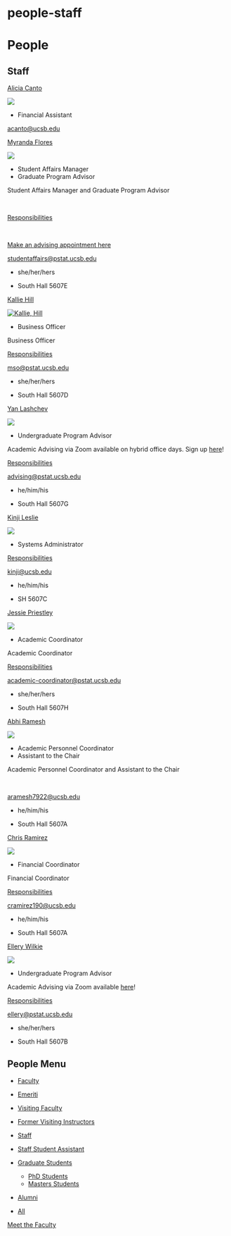 # people-staff

# People

## Staff

[Alicia Canto](/people/alicia-canto)

[![](https://www.pstat.ucsb.edu/sites/default/files/styles/people_view/public/people/photo/Alicia%20Canto_PSTAT%20Headshots_2024_0001%20copy.jpg?itok=xEkzbinC)](/people/alicia-canto)

- Financial Assistant

[acanto@ucsb.edu](mailto:acanto@ucsb.edu)

[Myranda Flores](/people/myranda-flores)

[![](https://www.pstat.ucsb.edu/sites/default/files/styles/people_view/public/people/photo/Myranda%20Flores.jpg?itok=MwZ9pHe5)](/people/myranda-flores)

- Student Affairs Manager
- Graduate Program Advisor

Student Affairs Manager and Graduate Program Advisor

 

[Responsibilities](https://docs.google.com/document/d/1iq7CjWFxtF_VhUYFhPpAw4IrXhkZoZWfTg4HZFu-tRg/edit?usp=sharing)

 

[Make an advising appointment here](https://shoreline.ucsb.edu/meetings/1178098/myranda.flores)

[studentaffairs@pstat.ucsb.edu](mailto:studentaffairs@pstat.ucsb.edu)

- she/her/hers

<!--THE END-->

- South Hall 5607E

[Kallie Hill](/people/kallie-hill)

[![Kallie, Hill](https://www.pstat.ucsb.edu/sites/default/files/styles/people_view/public/people/photo/Screenshot%202023-01-24%20at%201.39.25%20PM.png?itok=BXmyY0JI "Kallie Hill, Business Officer")](/people/kallie-hill)

- Business Officer

Business Officer

[Responsibilities](https://docs.google.com/document/d/1iq7CjWFxtF_VhUYFhPpAw4IrXhkZoZWfTg4HZFu-tRg/edit?usp=sharing)

[mso@pstat.ucsb.edu](mailto:mso@pstat.ucsb.edu)

- she/her/hers

<!--THE END-->

- South Hall 5607D

[Yan Lashchev](/people/yan-lashchev)

[![](https://www.pstat.ucsb.edu/sites/default/files/styles/people_view/public/people/photo/Screenshot%202024-02-22%20at%207.13.02%E2%80%AFPM.png?itok=cZAP5yix)](/people/yan-lashchev)

- Undergraduate Program Advisor

Academic Advising via Zoom available on hybrid office days. Sign up [here](https://shoreline.ucsb.edu/meetings/1788404/pstat_advising)!

[Responsibilities](https://docs.google.com/document/d/1iq7CjWFxtF_VhUYFhPpAw4IrXhkZoZWfTg4HZFu-tRg/edit?usp=sharing)

[advising@pstat.ucsb.edu](mailto:advising@pstat.ucsb.edu)

- he/him/his

<!--THE END-->

- South Hall 5607G

[Kinji Leslie](/people/kinji-leslie)

[![](https://www.pstat.ucsb.edu/sites/default/files/styles/people_view/public/people/photo/Kinji_Leslie_PSTAT_Headshots_2024_0007_optimized.jpg?itok=N013LB3g)](/people/kinji-leslie)

- Systems Administrator

[Responsibilities](https://docs.google.com/document/d/1iq7CjWFxtF_VhUYFhPpAw4IrXhkZoZWfTg4HZFu-tRg/edit?usp=sharing)

[kinji@ucsb.edu](mailto:%20kinji@ucsb.edu)

- he/him/his

<!--THE END-->

- SH 5607C

[Jessie Priestley](/people/jessie-priestley)

[![](https://www.pstat.ucsb.edu/sites/default/files/styles/people_view/public/people/photo/Jessie_Priestley_001ARC.jpg?itok=ik3O_JHO)](/people/jessie-priestley)

- Academic Coordinator

Academic Coordinator

[Responsibilities](https://docs.google.com/document/d/1iq7CjWFxtF_VhUYFhPpAw4IrXhkZoZWfTg4HZFu-tRg/edit?usp=sharing)

[academic-coordinator@pstat.ucsb.edu](mailto:academic-coordinator@pstat.ucsb.edu)

- she/her/hers

<!--THE END-->

- South Hall 5607H

[Abhi Ramesh](/people/abhi-ramesh)

[![](https://www.pstat.ucsb.edu/sites/default/files/styles/people_view/public/people/photo/Abhi_Ramesh_001ARC%20%281%29.jpg?itok=dm76nE3Y)](/people/abhi-ramesh)

- Academic Personnel Coordinator
- Assistant to the Chair

Academic Personnel Coordinator and Assistant to the Chair

 

[aramesh7922@ucsb.edu](mailto:aramesh7922@ucsb.edu)

- he/him/his

<!--THE END-->

- South Hall 5607A

[Chris Ramirez](/people/chris-ramirez)

[![](https://www.pstat.ucsb.edu/sites/default/files/styles/people_view/public/people/photo/0077.JPG?itok=plIletxK)](/people/chris-ramirez)

- Financial Coordinator

Financial Coordinator

[Responsibilities](https://docs.google.com/document/d/1iq7CjWFxtF_VhUYFhPpAw4IrXhkZoZWfTg4HZFu-tRg/edit?usp=sharing)

[cramirez190@ucsb.edu](mailto:cramirez190@ucsb.edu)

- he/him/his

<!--THE END-->

- South Hall 5607A

[Ellery Wilkie](/people/ellery-wilkie)

[![](https://www.pstat.ucsb.edu/sites/default/files/styles/people_view/public/people/photo/Ellery%20Wilkie.jpg?itok=yDm66s5v)](/people/ellery-wilkie)

- Undergraduate Program Advisor

Academic Advising via Zoom available [here](https://www.pstat.ucsb.edu/undergrad/advising)!

[Responsibilities](https://docs.google.com/document/d/1iq7CjWFxtF_VhUYFhPpAw4IrXhkZoZWfTg4HZFu-tRg/edit?usp=sharing)

[ellery@pstat.ucsb.edu](mailto:ellery@pstat.ucsb.edu)

- she/her/hers

<!--THE END-->

- South Hall 5607B

## People Menu

- [Faculty](/people/academic "Faculty")
- [Emeriti](/people/emeriti "Emeriti")
- [Visiting Faculty](/people/visiting "Visiting Faculty")
- [Former Visiting Instructors](/people/lecturer "Former Visiting Instructors")
- [Staff](/people/staff)
- [Staff Student Assistant](/people/researcher "Staff Student Assistant")
- [Graduate Students](/people/student "Graduate Students")
  
  - [PhD Students](/people/student/phd "PhD Students")
  - [Masters Students](/people/student/masters "Masters Students")
- [Alumni](/people/alumni)
- [All](/people/all)

[Meet the Faculty](/people/meet-the-faculty)